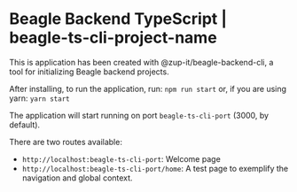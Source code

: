 # Beagle Backend TypeScript | beagle-ts-cli-project-name

This is application has been created with @zup-it/beagle-backend-cli, a tool for initializing Beagle backend projects.

After installing, to run the application, run:
```npm run start```
or, if you are using yarn:
```yarn start```

The application will start running on port `beagle-ts-cli-port` (3000, by default).

There are two routes available:

- `http://localhost:beagle-ts-cli-port`: Welcome page
- `http://localhost:beagle-ts-cli-port/home`: A test page to exemplify the navigation and global context.
